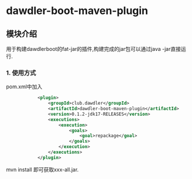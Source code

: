 # dawdler-boot-maven-plugin

## 模块介绍

用于构建dawdlerboot的fat-jar的插件,构建完成的jar包可以通过java -jar直接运行.

### 1. 使用方式

pom.xml中加入

```xml
			<plugin>
				<groupId>club.dawdler</groupId>
				<artifactId>dawdler-boot-maven-plugin</artifactId>
				<version>0.1.2-jdk17-RELEASES</version>
				<executions>
					<execution>
						<goals>
							<goal>repackage</goal>
						</goals>
					</execution>
				</executions>
			</plugin>
```

mvn install 即可获取xxx-all.jar.
